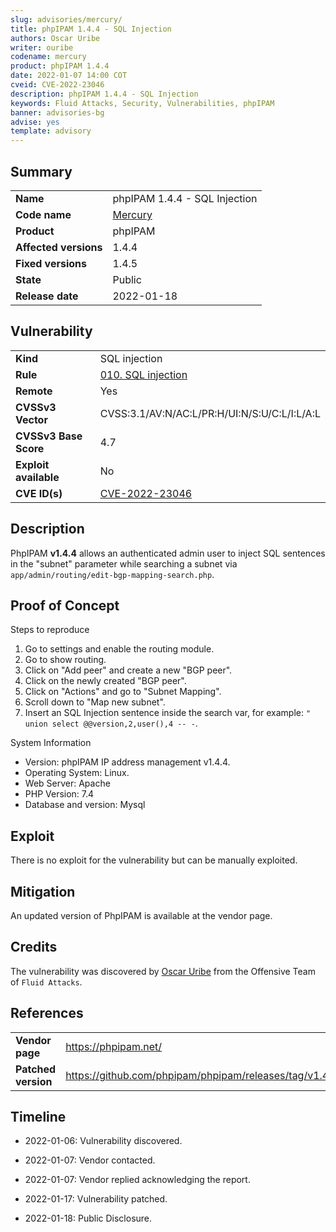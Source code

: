 ```yaml
---
slug: advisories/mercury/
title: phpIPAM 1.4.4 - SQL Injection
authors: Oscar Uribe
writer: ouribe
codename: mercury
product: phpIPAM 1.4.4
date: 2022-01-07 14:00 COT
cveid: CVE-2022-23046
description: phpIPAM 1.4.4 - SQL Injection
keywords: Fluid Attacks, Security, Vulnerabilities, phpIPAM
banner: advisories-bg
advise: yes
template: advisory
---
```


## Summary

|                       |                                                          |
|-----------------------|----------------------------------------------------------|
| **Name**              | phpIPAM 1.4.4 - SQL Injection                            |
| **Code name**         | [Mercury](https://en.wikipedia.org/wiki/Freddie_Mercury) |
| **Product**           | phpIPAM                                                  |
| **Affected versions** | 1.4.4                                                    |
| **Fixed versions**    | 1.4.5                                                    |
| **State**             | Public                                                   |
| **Release date**      | 2022-01-18                                               |

## Vulnerability

|                       |                                                                                    |
|-----------------------|------------------------------------------------------------------------------------|
| **Kind**              | SQL injection                                                                      |
| **Rule**              | [010. SQL injection](https://docs.fluidattacks.com/criteria/vulnerabilities/146)   |
| **Remote**            | Yes                                                                                |
| **CVSSv3 Vector**     | CVSS:3.1/AV:N/AC:L/PR:H/UI:N/S:U/C:L/I:L/A:L                                       |
| **CVSSv3 Base Score** | 4.7                                                                                |
| **Exploit available** | No                                                                                 |
| **CVE ID(s)**         | [CVE-2022-23046](https://cve.mitre.org/cgi-bin/cvename.cgi?name=CVE-2022-23046)                                                                 |

## Description

PhpIPAM **v1.4.4** allows an authenticated admin user to inject
SQL sentences in the "subnet" parameter while searching a subnet
via `app/admin/routing/edit-bgp-mapping-search.php`.

## Proof of Concept

Steps to reproduce

1. Go to settings and enable the routing module.
2. Go to show routing.
3. Click on "Add peer" and create a new "BGP peer".
4. Click on the newly created "BGP peer".
5. Click on "Actions" and go to "Subnet Mapping".
6. Scroll down to "Map new subnet".
7. Insert an SQL Injection sentence inside the search var,
   for example: `" union select @@version,2,user(),4 -- -`.

System Information

- Version: phpIPAM IP address management v1.4.4.
- Operating System: Linux.
- Web Server: Apache
- PHP Version: 7.4
- Database and version: Mysql

## Exploit

There is no exploit for the vulnerability but can be manually exploited.

## Mitigation

An updated version of PhpIPAM is available at the vendor page.

## Credits

The vulnerability was discovered by [Oscar
Uribe](https://co.linkedin.com/in/oscar-uribe-londo%C3%B1o-0b6534155) from the Offensive
Team of  `Fluid Attacks`.

## References

|                     |                                                                 |
|---------------------|-----------------------------------------------------------------|
| **Vendor page**     | <https://phpipam.net/>                                          |
| **Patched version** | <https://github.com/phpipam/phpipam/releases/tag/v1.4.5>        |

## Timeline

- 2022-01-06: Vulnerability discovered.

- 2022-01-07: Vendor contacted.

- 2022-01-07: Vendor replied acknowledging the report.

- 2022-01-17: Vulnerability patched.

- 2022-01-18: Public Disclosure.
